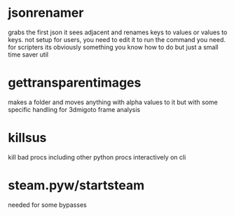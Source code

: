 # jsonrenamer 

grabs the first json it sees adjacent and renames keys to values or values to keys. not setup for users, you need to edit it to run the command you need. for scripters its obviously something you know how to do but just a small time saver util

# gettransparentimages

makes a folder and moves anything with alpha values to it but with some specific handling for 3dmigoto frame analysis 


# killsus

kill bad procs including other python procs interactively on cli

# steam.pyw/startsteam

needed for some bypasses


